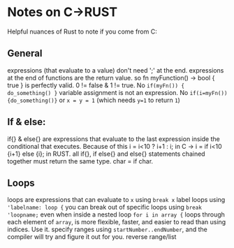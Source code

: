 # Notes on C->RUST
Helpful nuances of Rust to note if you come from C:

## General

expressions (that evaluate to a value) don't need ';' at the end.
expressions at the end of functions are the return value. so fn myFunction() -> bool { true } is perfectly valid.
0 != false & 1 != true. No `if(myFn()) { do_something() }`
variable assignment is not an expression. No `if(i=myFn()) {do_something()}` or `x = y = 1` (which needs `y=1` to return `1`)


## If & else:
if{} & else{} are expressions that evaluate to the last expression inside the conditional that executes. 
Because of this i = i<10 ? i+1 : i; in C -> i = if i<10 {i+1} else {i}; in RUST. 
all if{}, if else{} and else{} statements chained together must return the same type. char = if char.

## Loops
loops are expressions that can evaluate to `x` using `break x` 
label loops using `'labelname: loop {`
you can break out of specific loops using `break 'loopname;` even when inside a nested loop
`for i in array {` loops through each element of `array`, is more flexible, faster, and easier to read than using indices. Use it.
specify ranges using `startNumber..endNumber`, and the compiler will try and figure it out for you.
reverse range/list
